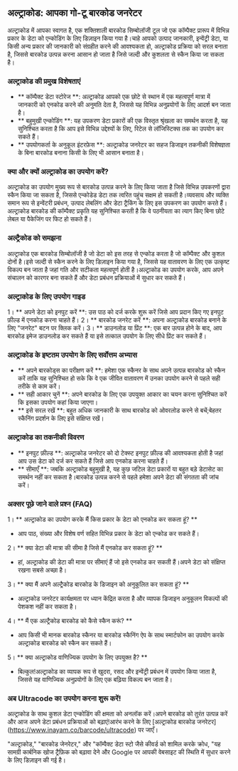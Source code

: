 ## अल्ट्राकोड: आपका गो-टू बारकोड जनरेटर

अल्ट्राकोड में आपका स्वागत है, एक शक्तिशाली बारकोड सिम्बोलॉजी टूल जो एक कॉम्पैक्ट प्रारूप में विभिन्न प्रकार के डेटा को एन्कोडिंग के लिए डिज़ाइन किया गया है।चाहे आपको उत्पाद जानकारी, इन्वेंट्री डेटा, या किसी अन्य प्रकार की जानकारी को संग्रहीत करने की आवश्यकता हो, अल्ट्राकोड प्रक्रिया को सरल बनाता है, जिससे बारकोड उत्पन्न करना आसान हो जाता है जिसे जल्दी और कुशलता से स्कैन किया जा सकता है।

### अल्ट्राकोड की प्रमुख विशेषताएं

- ** कॉम्पैक्ट डेटा स्टोरेज **: अल्ट्राकोड आपको एक छोटे से स्थान में एक महत्वपूर्ण मात्रा में जानकारी को एनकोड करने की अनुमति देता है, जिससे यह विभिन्न अनुप्रयोगों के लिए आदर्श बन जाता है।
- ** बहुमुखी एन्कोडिंग **: यह उपकरण डेटा प्रकारों की एक विस्तृत श्रृंखला का समर्थन करता है, यह सुनिश्चित करता है कि आप इसे विभिन्न उद्देश्यों के लिए, रिटेल से लॉजिस्टिक्स तक का उपयोग कर सकते हैं।
- ** उपयोगकर्ता के अनुकूल इंटरफ़ेस **: अल्ट्राकोड जनरेटर का सहज डिजाइन तकनीकी विशेषज्ञता के बिना बारकोड बनाना किसी के लिए भी आसान बनाता है।

### क्या और क्यों अल्ट्राकोड का उपयोग करें?

अल्ट्राकोड का उपयोग मुख्य रूप से बारकोड उत्पन्न करने के लिए किया जाता है जिसे विभिन्न उपकरणों द्वारा स्कैन किया जा सकता है, जिससे एन्कोडेड डेटा तक त्वरित पहुंच सक्षम हो सकती है।व्यवसाय और व्यक्ति समान रूप से इन्वेंटरी प्रबंधन, उत्पाद लेबलिंग और डेटा ट्रैकिंग के लिए इस उपकरण का उपयोग करते हैं।अल्ट्राकोड बारकोड की कॉम्पैक्ट प्रकृति यह सुनिश्चित करती है कि वे पठनीयता का त्याग किए बिना छोटे लेबल या पैकेजिंग पर फिट हो सकते हैं।

### अल्ट्रैकोड को समझना

अल्ट्राकोड एक बारकोड सिम्बोलॉजी है जो डेटा को इस तरह से एन्कोड करता है जो कॉम्पैक्ट और कुशल दोनों है।इसे जल्दी से स्कैन करने के लिए डिज़ाइन किया गया है, जिससे यह वातावरण के लिए एक उत्कृष्ट विकल्प बन जाता है जहां गति और सटीकता महत्वपूर्ण होती है।अल्ट्राकोड का उपयोग करके, आप अपने संचालन को कारगर बना सकते हैं और डेटा प्रबंधन प्रक्रियाओं में सुधार कर सकते हैं।

### अल्ट्राकोड के लिए उपयोग गाइड

1। ** अपने डेटा को इनपुट करें **: उस पाठ को दर्ज करके शुरू करें जिसे आप प्रदान किए गए इनपुट फ़ील्ड में एनकोड करना चाहते हैं।
2। ** बारकोड जनरेट करें **: अपना अल्ट्राकोड बारकोड बनाने के लिए "जनरेट" बटन पर क्लिक करें।
3। ** डाउनलोड या प्रिंट **: एक बार उत्पन्न होने के बाद, आप बारकोड इमेज डाउनलोड कर सकते हैं या इसे तत्काल उपयोग के लिए सीधे प्रिंट कर सकते हैं।

### अल्ट्राकोड के इष्टतम उपयोग के लिए सर्वोत्तम अभ्यास

- ** अपने बारकोड्स का परीक्षण करें **: हमेशा एक स्कैनर के साथ अपने उत्पन्न बारकोड को स्कैन करें ताकि यह सुनिश्चित हो सके कि वे एक जीवित वातावरण में उनका उपयोग करने से पहले सही तरीके से काम करें।
- ** सही आकार चुनें **: अपने बारकोड के लिए एक उपयुक्त आकार का चयन करना सुनिश्चित करें कि इसका उपयोग कहां किया जाएगा।
- ** इसे सरल रखें **: बहुत अधिक जानकारी के साथ बारकोड को ओवरलोड करने से बचें;बेहतर स्कैनिंग प्रदर्शन के लिए इसे संक्षिप्त रखें।

### अल्ट्राकोड का तकनीकी विवरण

- ** इनपुट फ़ील्ड **: अल्ट्राकोड जनरेटर को दो टेक्स्ट इनपुट फ़ील्ड की आवश्यकता होती है जहां आप उस डेटा को दर्ज कर सकते हैं जिसे आप एनकोड करना चाहते हैं।
- ** सीमाएँ **: जबकि अल्ट्राकोड बहुमुखी है, यह कुछ जटिल डेटा प्रकारों या बहुत बड़े डेटासेट का समर्थन नहीं कर सकता है।बारकोड उत्पन्न करने से पहले हमेशा अपने डेटा की संगतता की जांच करें।

### अक्सर पूछे जाने वाले प्रश्न (FAQ)

1। ** अल्ट्राकोड का उपयोग करके मैं किस प्रकार के डेटा को एनकोड कर सकता हूं? **
- आप पाठ, संख्या और विशेष वर्ण सहित विभिन्न प्रकार के डेटा को एन्कोड कर सकते हैं।

2। ** क्या डेटा की मात्रा की सीमा है जिसे मैं एनकोड कर सकता हूं? **
- हां, अल्ट्राकोड की डेटा की मात्रा पर सीमाएं हैं जो इसे एनकोड कर सकती हैं।अपने डेटा को संक्षिप्त रखना सबसे अच्छा है।

3। ** क्या मैं अपने अल्ट्रैकोड बारकोड के डिजाइन को अनुकूलित कर सकता हूं? **
- अल्ट्राकोड जनरेटर कार्यक्षमता पर ध्यान केंद्रित करता है और व्यापक डिजाइन अनुकूलन विकल्पों की पेशकश नहीं कर सकता है।

4। ** मैं एक अल्ट्रैकोड बारकोड को कैसे स्कैन करूं? **
- आप किसी भी मानक बारकोड स्कैनर या बारकोड स्कैनिंग ऐप के साथ स्मार्टफोन का उपयोग करके अल्ट्राकोड बारकोड को स्कैन कर सकते हैं।

5। ** क्या अल्ट्राकोड वाणिज्यिक उपयोग के लिए उपयुक्त है? **
- बिल्कुल!अल्ट्राकोड का व्यापक रूप से खुदरा, रसद और इन्वेंट्री प्रबंधन में उपयोग किया जाता है, जिससे यह वाणिज्यिक अनुप्रयोगों के लिए एक बढ़िया विकल्प बन जाता है।

### अब Ultracode का उपयोग करना शुरू करें!

अल्ट्राकोड के साथ कुशल डेटा एन्कोडिंग की क्षमता को अनलॉक करें।अपने बारकोड को तुरंत उत्पन्न करें और आज अपने डेटा प्रबंधन प्रक्रियाओं को बढ़ाएं!आरंभ करने के लिए [अल्ट्राकोड बारकोड जनरेटर] (https://www.inayam.co/barcode/ultracode) पर जाएँ।

"अल्ट्राकोड," "बारकोड जेनरेटर," और "कॉम्पैक्ट डेटा स्टो जैसे कीवर्ड को शामिल करके क्रोध, "यह सामग्री कार्बनिक खोज ट्रैफ़िक को बढ़ावा देने और Google पर आपकी वेबसाइट की स्थिति में सुधार करने के लिए डिज़ाइन की गई है।